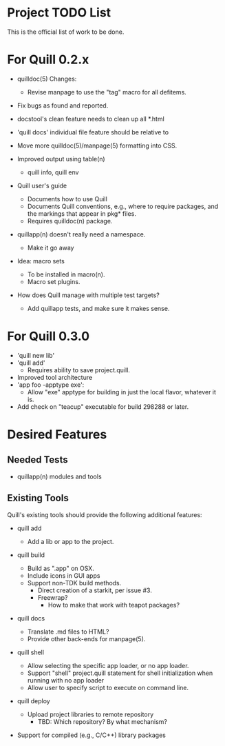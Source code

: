 # Project TODO List

This is the official list of work to be done.

# For Quill 0.2.x

* quilldoc(5) Changes:
  * Revise manpage to use the "tag" macro for all defitems.

* Fix bugs as found and reported.
* docstool's clean feature needs to clean up all *.html
* 'quill docs' individual file feature should be relative to <root>
* Move more quilldoc(5)/manpage(5) formatting into CSS.
* Improved output using table(n)
  * quill info, quill env
* Quill user's guide
  * Documents how to use Quill
  * Documents Quill conventions, e.g., where to require packages, and the
    markings that appear in pkg* files.
  * Requires quilldoc(n) package.
* quillapp(n) doesn't really need a namespace.
  * Make it go away
* Idea: macro sets
  * To be installed in macro(n).
  * Macro set plugins.
* How does Quill manage with multiple test targets?
  * Add quillapp tests, and make sure it makes sense.

# For Quill 0.3.0

* 'quill new lib'
* 'quill add'
  * Requires ability to save project.quill.
* Improved tool architecture
* 'app foo -apptype exe':
  * Allow "exe" apptype for building in just the local flavor, whatever it 
    is.
* Add check on "teacup" executable for build 298288 or later.

# Desired Features

## Needed Tests

* quillapp(n) modules and tools

## Existing Tools

Quill's existing tools should provide the following additional features:

* quill add
  * Add a lib or app to the project.

* quill build
  * Build as ".app" on OSX.
  * Include icons in GUI apps
  * Support non-TDK build methods.
    * Direct creation of a starkit, per issue #3.
    * Freewrap?
      * How to make that work with teapot packages?

* quill docs
  * Translate .md files to HTML?
  * Provide other back-ends for manpage(5).

* quill shell
  * Allow selecting the specific app loader, or no app loader.
  * Support "shell" project.quill statement for shell initialization
    when running with no app loader
  * Allow user to specify script to execute on command line.

* quill deploy
  * Upload project libraries to remote repository
    * TBD: Which repository?  By what mechanism?

* Support for compiled (e.g., C/C++) library packages

